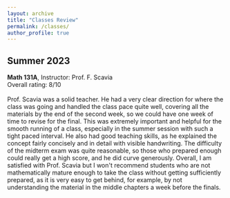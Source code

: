 ```yaml
---
layout: archive
title: "Classes Review"
permalink: /classes/
author_profile: true
---
```


Summer 2023 
------

**Math 131A**, Instructor: Prof. F. Scavia <br>
Overall rating: 8/10 <br>
<br>
Prof. Scavia was a solid teacher. He had a very clear direction for where the class was going and handled the class pace quite well, covering all the materials by the end of the second week, so we could have one week of time to revise for the final. This was extremely important and helpful for the smooth running of a class, especially in the summer session with such a tight paced interval. He also had good teaching skills, as he explained the concept fairly concisely and in detail with visible handwriting. The difficulty of the midterm exam was quite reasonable, so those who prepared enough could really get a high score, and he did curve generously. Overall, I am satisfied with Prof. Scavia but I won't recommend students who are not mathematically mature enough to take the class without getting sufficiently prepared, as it is very easy to get behind, for example, by not understanding the material in the middle chapters a week before the finals.
